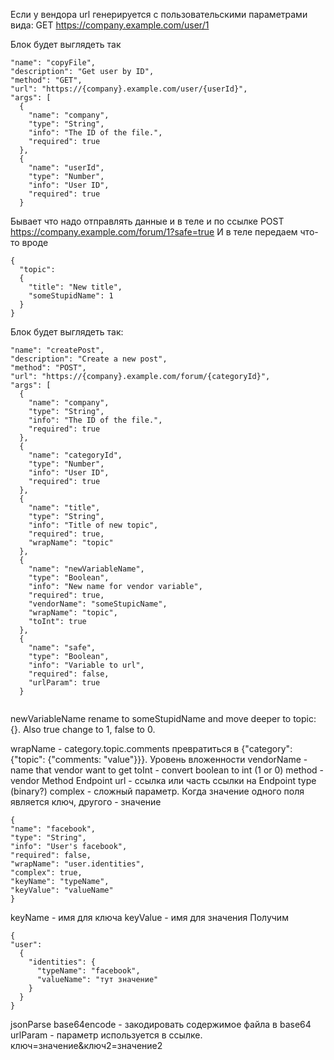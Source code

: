 Если у вендора url генерируется с пользовательскими параметрами вида:
GET https://company.example.com/user/1

Блок будет выглядеть так
```
"name": "copyFile",
"description": "Get user by ID",
"method": "GET",
"url": "https://{company}.example.com/user/{userId}",
"args": [
  {
    "name": "company",
    "type": "String",
    "info": "The ID of the file.",
    "required": true
  },
  {
    "name": "userId",
    "type": "Number",
    "info": "User ID",
    "required": true
  }
```

Бывает что надо отправлять данные и в теле и по ссылке
POST https://company.example.com/forum/1?safe=true
И в теле передаем что-то вроде
```
{
  "topic": 
  {
    "title": "New title",
    "someStupidName": 1
  }
}
```
Блок будет выглядеть так:
```
"name": "createPost",
"description": "Create a new post",
"method": "POST",
"url": "https://{company}.example.com/forum/{categoryId}",
"args": [
  {
    "name": "company",
    "type": "String",
    "info": "The ID of the file.",
    "required": true
  },
  {
    "name": "categoryId",
    "type": "Number",
    "info": "User ID",
    "required": true
  },
  {
    "name": "title",
    "type": "String",
    "info": "Title of new topic",
    "required": true,
    "wrapName": "topic"
  },
  {
    "name": "newVariableName",
    "type": "Boolean",
    "info": "New name for vendor variable",
    "required": true,
    "vendorName": "someStupicName",
    "wrapName": "topic",
    "toInt": true
  },
  {
    "name": "safe",
    "type": "Boolean",
    "info": "Variable to url",
    "required": false,
    "urlParam": true
  }
  
```

newVariableName rename to someStupidName and move deeper to topic: {}. Also true change to 1, false to 0.

wrapName - category.topic.comments  превратиться в {"category": {"topic": {"comments: "value"}}}. Уровень вложенности
vendorName - name that vendor want to get
toInt - convert boolean to int (1 or 0)
method - vendor Method Endpoint
url - ссылка или часть ссылки на Endpoint
type (binary?)
complex - сложный параметр. Когда значение одного поля является ключ, другого - значение 
```
{
"name": "facebook",
"type": "String",
"info": "User's facebook",
"required": false,
"wrapName": "user.identities",
"complex": true,
"keyName": "typeName",
"keyValue": "valueName"
}
```
keyName - имя для ключа
keyValue - имя для значения
Получим
```
{
"user": 
  {
    "identities": {
      "typeName": "facebook",
      "valueName": "тут значение"
    }
  }
}
```
jsonParse
base64encode - закодировать содержимое файла в base64
urlParam - параметр используется в ссылке. ключ=значение&ключ2=значение2
